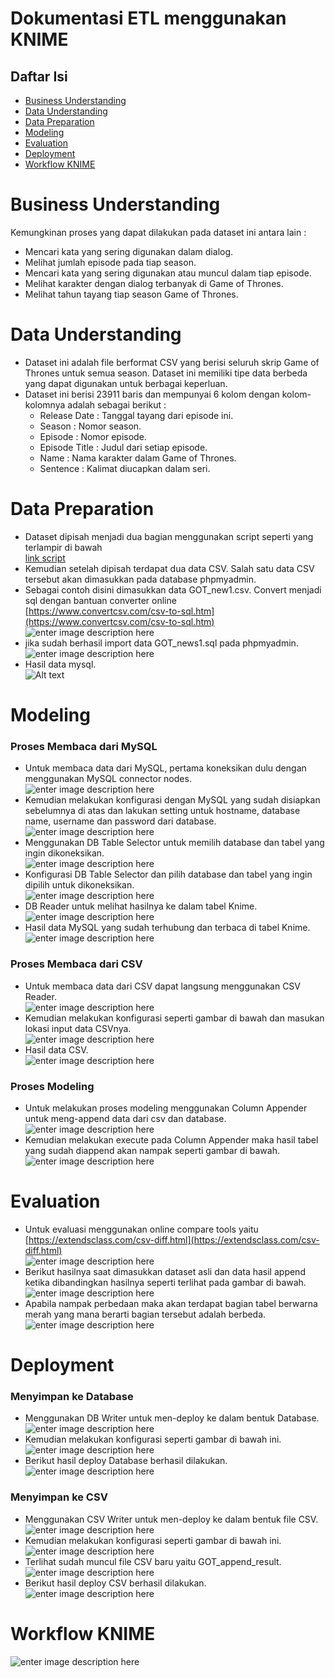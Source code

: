 # Dokumentasi ETL menggunakan KNIME
## Daftar Isi
- [Business Understanding](https://github.com/bimaramadhan/bigdata-its-2020/tree/master/tugas1#business-understanding)
- [Data Understanding](https://github.com/bimaramadhan/bigdata-its-2020/tree/master/tugas1#data-understanding)
- [Data Preparation](https://github.com/bimaramadhan/bigdata-its-2020/tree/master/tugas1#data-preparation)
- [Modeling](https://github.com/bimaramadhan/bigdata-its-2020/tree/master/tugas1#modeling)
- [Evaluation](https://github.com/bimaramadhan/bigdata-its-2020/tree/master/tugas1#evaluation)
- [Deployment](https://github.com/bimaramadhan/bigdata-its-2020/tree/master/tugas1#deployment)
- [Workflow KNIME](https://github.com/bimaramadhan/bigdata-its-2020/tree/master/tugas1#workflow-knime)
# Business Understanding
Kemungkinan proses yang dapat dilakukan pada dataset ini antara lain :
 - Mencari kata yang sering digunakan dalam dialog.
 - Melihat jumlah episode pada tiap season.
 - Mencari kata yang sering digunakan atau muncul dalam tiap episode.
 - Melihat karakter dengan dialog terbanyak di Game of Thrones.
 - Melihat tahun tayang tiap season Game of Thrones.
# Data Understanding
 - Dataset ini adalah file berformat CSV yang berisi seluruh skrip Game of Thrones untuk semua season. Dataset ini memiliki tipe data berbeda yang dapat digunakan untuk berbagai keperluan.    
 -  Dataset ini berisi 23911 baris dan mempunyai 6 kolom dengan kolom-kolomnya adalah sebagai berikut :
    - Release Date : Tanggal tayang dari episode ini.
    - Season : Nomor season.
    - Episode : Nomor episode.
    - Episode Title : Judul dari setiap episode.
    - Name : Nama karakter dalam Game of Thrones.
    - Sentence : Kalimat diucapkan dalam seri.
# Data Preparation
- Dataset dipisah menjadi dua bagian menggunakan script seperti yang terlampir di bawah<br>
[link script](https://github.com/bimaramadhan/bigdata-its-2020/blob/tugas1/tugas1/split_data.ipynb)
- Kemudian setelah dipisah terdapat dua data CSV. Salah satu data CSV tersebut akan dimasukkan pada database phpmyadmin.
- Sebagai contoh disini dimasukkan data GOT_new1.csv. Convert menjadi sql dengan bantuan converter online<br> [https://www.convertcsv.com/csv-to-sql.htm](https://www.convertcsv.com/csv-to-sql.htm) <br>
![enter image description here](https://github.com/bimaramadhan/bigdata-its-2020/blob/tugas1/tugas1/gambar/convert-csv-to-sql.PNG?raw=true)
- jika sudah berhasil import data GOT_news1.sql pada phpmyadmin.<br>
![enter image description here](https://github.com/bimaramadhan/bigdata-its-2020/blob/tugas1/tugas1/gambar/import-sql.PNG?raw=true)
- Hasil data mysql.<br>
![Alt text](https://github.com/bimaramadhan/bigdata-its-2020/blob/tugas1/tugas1/gambar/tabel-sql.PNG?raw=true)

# Modeling
### Proses Membaca dari MySQL
- Untuk membaca data dari MySQL, pertama koneksikan dulu dengan menggunakan MySQL connector nodes.<br> 
![enter image description here](https://github.com/bimaramadhan/bigdata-its-2020/blob/tugas1/tugas1/gambar/mysql-connector.PNG?raw=true)
- Kemudian melakukan konfigurasi dengan MySQL yang sudah disiapkan sebelumnya di atas dan lakukan setting untuk hostname, database name, username dan password dari database.<br>
![enter image description here](https://github.com/bimaramadhan/bigdata-its-2020/blob/tugas1/tugas1/gambar/konfigurasi-sql-connector.PNG?raw=true)
- Menggunakan DB Table Selector untuk memilih database dan tabel yang ingin dikoneksikan.<br>
![enter image description here](https://github.com/bimaramadhan/bigdata-its-2020/blob/tugas1/tugas1/gambar/db-table-selector.PNG?raw=true)
- Konfigurasi DB Table Selector dan pilih database dan tabel yang ingin dipilih untuk dikoneksikan.<br>
![enter image description here](https://github.com/bimaramadhan/bigdata-its-2020/blob/tugas1/tugas1/gambar/konfigurasi-sql-selector.PNG?raw=true)
- DB Reader untuk melihat hasilnya ke dalam tabel Knime.<br>
![enter image description here](https://github.com/bimaramadhan/bigdata-its-2020/blob/tugas1/tugas1/gambar/db-reader.PNG?raw=true)
- Hasil data MySQL yang sudah terhubung dan terbaca di tabel Knime.<br>
![enter image description here](https://github.com/bimaramadhan/bigdata-its-2020/blob/tugas1/tugas1/gambar/db-reader-sql.PNG?raw=true)
### Proses Membaca dari CSV
- Untuk membaca data dari CSV dapat langsung menggunakan CSV Reader.<br>
![enter image description here](https://github.com/bimaramadhan/bigdata-its-2020/blob/tugas1/tugas1/gambar/csv-reader.PNG?raw=true)
- Kemudian melakukan konfigurasi seperti gambar di bawah dan masukan lokasi input data CSVnya.<br>
![enter image description here](https://github.com/bimaramadhan/bigdata-its-2020/blob/tugas1/tugas1/gambar/konfigurasi-csv-reader.PNG?raw=true)
- Hasil data CSV.<br>
![enter image description here](https://github.com/bimaramadhan/bigdata-its-2020/blob/tugas1/tugas1/gambar/csv-reader-knime.PNG?raw=true) 

### Proses Modeling
 - Untuk melakukan proses modeling menggunakan Column Appender untuk meng-append data dari csv dan database.<br>
![enter image description here](https://github.com/bimaramadhan/bigdata-its-2020/blob/tugas1/tugas1/gambar/column-appender.PNG?raw=true)
 - Kemudian melakukan execute pada Column Appender maka hasil tabel yang sudah diappend akan nampak seperti gambar di bawah.<br>
![enter image description here](https://github.com/bimaramadhan/bigdata-its-2020/blob/tugas1/tugas1/gambar/hasil-append.PNG?raw=true)
# Evaluation
- Untuk evaluasi menggunakan online compare tools yaitu [https://extendsclass.com/csv-diff.html](https://extendsclass.com/csv-diff.html)<br>
![enter image description here](https://github.com/bimaramadhan/bigdata-its-2020/blob/tugas1/tugas1/gambar/tampilan-csv-compare.PNG?raw=true)
- Berikut hasilnya saat dimasukkan dataset asli dan data hasil append ketika dibandingkan hasilnya seperti terlihat pada gambar di bawah.<br>
![enter image description here](https://github.com/bimaramadhan/bigdata-its-2020/blob/tugas1/tugas1/gambar/csv-comparison.PNG?raw=true)
- Apabila nampak perbedaan maka akan terdapat bagian tabel berwarna merah yang mana berarti bagian tersebut adalah berbeda.<br>
![enter image description here](https://github.com/bimaramadhan/bigdata-its-2020/blob/tugas1/tugas1/gambar/contoh-compare-salah.PNG?raw=true)
# Deployment
### Menyimpan ke Database
 - Menggunakan DB Writer untuk men-deploy ke dalam bentuk Database.<br>
![enter image description here](https://github.com/bimaramadhan/bigdata-its-2020/blob/tugas1/tugas1/gambar/db-writer.PNG?raw=true)
 - Kemudian melakukan konfigurasi seperti gambar di bawah ini.<br>
 ![enter image description here](https://github.com/bimaramadhan/bigdata-its-2020/blob/tugas1/tugas1/gambar/konfigurasi-db-writer.PNG?raw=true)
 - Berikut hasil deploy Database berhasil dilakukan.<br>
![enter image description here](https://github.com/bimaramadhan/bigdata-its-2020/blob/tugas1/tugas1/gambar/hasil-db-writer.PNG?raw=true)
### Menyimpan ke CSV
 - Menggunakan CSV Writer untuk men-deploy ke dalam bentuk file CSV.<br>
 ![enter image description here](https://github.com/bimaramadhan/bigdata-its-2020/blob/tugas1/tugas1/gambar/csv-writer.PNG?raw=true)
 - Kemudian melakukan konfigurasi seperti gambar di bawah ini.<br>
 ![enter image description here](https://github.com/bimaramadhan/bigdata-its-2020/blob/tugas1/tugas1/gambar/konfigurasi-csv-writer.PNG?raw=true)
 - Terlihat sudah muncul file CSV baru yaitu GOT_append_result.<br>
![enter image description here](https://github.com/bimaramadhan/bigdata-its-2020/blob/tugas1/tugas1/gambar/csv-writer-file.PNG?raw=true)
- Berikut hasil deploy CSV berhasil dilakukan. <br>
![enter image description here](https://github.com/bimaramadhan/bigdata-its-2020/blob/tugas1/tugas1/gambar/hasil-csv-writer.PNG?raw=true)
# Workflow KNIME
![enter image description here](https://github.com/bimaramadhan/bigdata-its-2020/blob/tugas1/tugas1/gambar/workflow-knime.PNG?raw=true)
